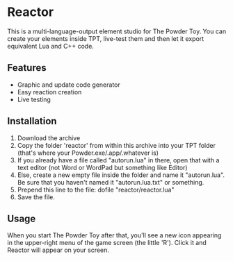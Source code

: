 Reactor
=======

This is a multi-language-output element studio for The Powder Toy. You can
create your elements inside TPT, live-test them and then let it export
equivalent Lua and C++ code.

Features
--------

* Graphic and update code generator
* Easy reaction creation
* Live testing

Installation
------------

1. Download the archive
2. Copy the folder 'reactor' from within this archive into your TPT folder
   (that's where your Powder.exe/.app/.whatever is)
3. If you already have a file called "autorun.lua" in there, open that with
   a text editor (not Word or WordPad but something like Editor)
4. Else, create a new empty file inside the folder and name it "autorun.lua".
   Be sure that you haven't named it "autorun.lua.txt" or something.
5. Prepend this line to the file:
       dofile "reactor/reactor.lua"
6. Save the file.

Usage
-----

When you start The Powder Toy after that, you'll see a new icon appearing in the
upper-right menu of the game screen (the little 'R'). Click it
and Reactor will appear on your screen.